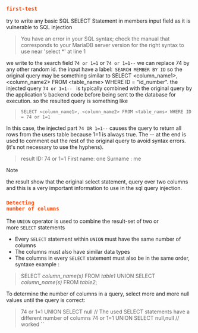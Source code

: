 ### <code style="color : orangered">**first-test**</code>

try to write any basic SQL SELECT Statement in members input field as it is vulnerable to SQL injection

> You have an error in your SQL syntax; check the manual that corresponds to your MariaDB server version for the right syntax to use near 'select \*' at line 1

we write to the search field `74 or 1=1` or `74 or 1=1--` we can replace 74 by any other random id.
the input have a label:` SEARCH MEMBER BY ID` so the original query may be something similar to SELECT <column_name1>, <column_name2> FROM <table_name> WHERE ID = "id_number".
the injected query `74 or 1=1-- ` is typically combined with the original query by the application's backend code before being sent to the database for execution. so the resulted query is something like

> `SELECT <column_name1>, <column_name2> FROM <table_nams> WHERE ID = 74 or 1=1`

In this case, the injected part `74 OR 1=1--` causes the query to return all rows from the users table because 1=1 is always true. The -- at the end is used to comment out the rest of the original query to avoid syntax errors.(it's not necessary to use the hyphens).

> result
> ID: 74 or 1=1
> First name: one
> Surname : me

> [!NOTE]
> the result show that the original select statement, query over two columns and this is a very important information to use in the sql query injection.

### <code style="color : orangered">**Detecting number of columns**</code>

The `UNION` operator is used to combine the result-set of two or more `SELECT` statements

- Every `SELECT` statement within `UNION` must have the same number of columns
- The columns must also have similar data types
- The columns in every `SELECT` statement must also be in the same order, syntaxe example :

> SELECT _column_name(s)_ FROM _table1_ UNION SELECT _column_name(s)_ FROM _table2_;

To determine the number of columns in a query, select more and more null values until the query is correct:

> 74 or 1=1 UNION SELECT null // The used SELECT statements have a different number of columns
> 74 or 1=1 UNION SELECT null,null // worked
> ``
